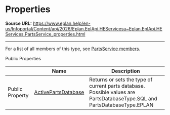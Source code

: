 # Properties

**Source URL:** https://www.eplan.help/en-us/Infoportal/Content/api/2026/Eplan.EplApi.HEServicesu~Eplan.EplApi.HEServices.PartsService_properties.html

---

For a list of all members of this type, see [PartsService members](Eplan.EplApi.HEServicesu~Eplan.EplApi.HEServices.PartsService_members.html).

Public Properties

|  | Name | Description |
| --- | --- | --- |
| Public Property | [ActivePartsDatabase](Eplan.EplApi.HEServicesu~Eplan.EplApi.HEServices.PartsService~ActivePartsDatabase.html) | Returns or sets the type of current parts database. Possible values are PartsDatabaseType.SQL and PartsDatabaseType.EPLAN |



